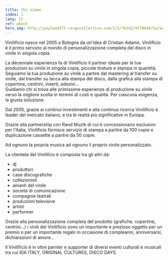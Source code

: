 ```yaml
---
title: Chi siamo
index: 1
lang: it
ref: about
hero_img: http://payload373.cargocollective.com/1/2/76242/9770448/SaraAndreasson_FashionIsMyPassion1_web_1000.jpg
---
```

Vinilificio nasce nel 2005 a Bologna da un'idea di Cristian Adamo. Vinilificio è il primo servizio al mondo di personalizzazione completa del disco in vinile in singola copia.

La decennale esperienza fa di Vinilificio il partner ideale per le tue produzioni su vinile in singola copia, piccole tirature e stampa in quantità. Seguiamo la tua produzione su vinile a partire dal mastering al transfer su vinile, dal transfer su lacca alla stampa del disco, dalla grafica alla stampa di copertine, centrini, inserti, adesivi...  
Guidiamo chi si trova alle primissime esperienze di produzione su vinile verso la migliore scelta in termini di costi e qualità. Per ciascuna esigenza, la giusta soluzione.

Dal 2005, grazie ai continui investimenti e alla continua ricerca Vinilificio è leader del mercato italiano, e tra le realtà più significative in Europa.

Grazie alla partnership con Rand Muzik di cui è concessionario esclusivo per l'Italia, Vinilificio fornisce servizio di stampa a partire da 100 copie e duplicazione cassette a paritre da 50 copie.

Ad ognuno la propria musica ad ognuno il proprio vinile personalizzato.

La clientela del Vinilifcio è composta tra gli altri da:

* dj
* produttori
* case discografiche
* collezionisti
* amanti del vinile
* società di comunicazione
* compagnie teatrali
* produzioni televisive
* artisti
* performer

Grazie alla personalizzazione completa del prodotto (grafiche, copertine, centrini…) i vinili del Vinilificio sono un importante e prezioso oggetto per un premio o per un importante regalo in occasione di compleanni, anniversarsi, dichiarazioni di amore…


Il Vinilificio è in oltre parnter e supporter di diversi eventi culturali e musicali tra cui IDA ITALY, ORIGINAL CULTURES, DISCO DAYS.
